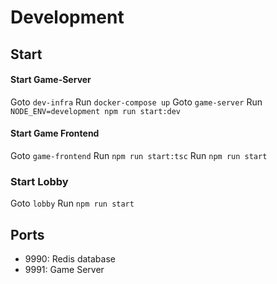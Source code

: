 # Development

## Start
#### Start Game-Server
Goto `dev-infra`
Run `docker-compose up`
Goto `game-server`
Run `NODE_ENV=development npm run start:dev`

#### Start Game Frontend 
Goto `game-frontend`
Run `npm run start:tsc`
Run `npm run start`

### Start Lobby
Goto `lobby`
Run `npm run start`

## Ports
- 9990: Redis database
- 9991: Game Server 